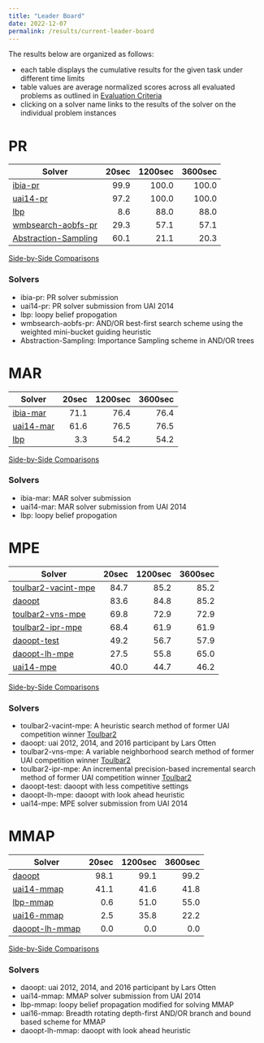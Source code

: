 ```yaml
---
title: "Leader Board"
date: 2022-12-07
permalink: /results/current-leader-board
---
```




The results below are organized as follows:
- each table displays the cumulative results for the given task under different time limits
- table values are average normalized scores across all evaluated problems as outlined in [Evaluation Criteria](https://uaicompetition.github.io/uci-2022/results/evaluation-criteria/)
- clicking on a solver name links to the results of the solver on the individual problem instances 


# PR

|                                Solver                                | 20sec | 1200sec | 3600sec |
| -------------------------------------------------------------------- | ----: | ------: | ------: |
| [ibia-pr](solver-scores/ibia-pr-scores.md)                           |  99.9 |   100.0 |   100.0 |
| [uai14-pr](solver-scores/uai14-pr-scores.md)                         |  97.2 |   100.0 |   100.0 |
| [lbp](solver-scores/lbp-scores.md)                                   |   8.6 |    88.0 |    88.0 |
| [wmbsearch-aobfs-pr](solver-scores/wmbsearch-aobfs-pr-scores.md)     |  29.3 |    57.1 |    57.1 |
| [Abstraction-Sampling](solver-scores/Abstraction-Sampling-scores.md) |  60.1 |    21.1 |    20.3 |

[Side-by-Side Comparisons](solver-scores/PR-scores-comparison.md)

### Solvers

- ibia-pr: PR solver submission
- uai14-pr: PR solver submission from UAI 2014
- lbp: loopy belief propogation
- wmbsearch-aobfs-pr: AND/OR best-first search scheme using the weighted mini-bucket guiding heuristic
- Abstraction-Sampling: Importance Sampling scheme in AND/OR trees

# MAR

|                     Solver                     | 20sec | 1200sec | 3600sec |
| ---------------------------------------------- | ----: | ------: | ------: |
| [ibia-mar](solver-scores/ibia-mar-scores.md)   |  71.1 |    76.4 |    76.4 |
| [uai14-mar](solver-scores/uai14-mar-scores.md) |  61.6 |    76.5 |    76.5 |
| [lbp](solver-scores/lbp-scores.md)             |   3.3 |    54.2 |    54.2 |

[Side-by-Side Comparisons](solver-scores/MAR-scores-comparison.md)

### Solvers

- ibia-mar: MAR solver submission
- uai14-mar: MAR solver submission from UAI 2014
- lbp: loopy belief propogation

# MPE

|                               Solver                               | 20sec | 1200sec | 3600sec |
| ------------------------------------------------------------------ | ----: | ------: | ------: |
| [toulbar2-vacint-mpe](solver-scores/toulbar2-vacint-mpe-scores.md) |  84.7 |    85.2 |    85.2 |
| [daoopt](solver-scores/daoopt-scores.md)                           |  83.6 |    84.8 |    85.2 |
| [toulbar2-vns-mpe](solver-scores/toulbar2-vns-mpe-scores.md)       |  69.8 |    72.9 |    72.9 |
| [toulbar2-ipr-mpe](solver-scores/toulbar2-ipr-mpe-scores.md)       |  68.4 |    61.9 |    61.9 |
| [daoopt-test](solver-scores/daoopt-test-scores.md)                 |  49.2 |    56.7 |    57.9 |
| [daoopt-lh-mpe](solver-scores/daoopt-lh-mpe-scores.md)             |  27.5 |    55.8 |    65.0 |
| [uai14-mpe](solver-scores/uai14-mpe-scores.md)                     |  40.0 |    44.7 |    46.2 |

[Side-by-Side Comparisons](solver-scores/MPE-scores-comparison.md)

### Solvers

- toulbar2-vacint-mpe: A heuristic search method of former UAI competition winner [Toulbar2](https://github.com/toulbar2/toulbar2)
- daoopt: uai 2012, 2014, and 2016 participant by Lars Otten
- toulbar2-vns-mpe: A variable neighborhood search method of former UAI competition winner [Toulbar2](https://github.com/toulbar2/toulbar2)
- toulbar2-ipr-mpe: An incremental precision-based incremental search method of former UAI competition winner [Toulbar2](https://github.com/toulbar2/toulbar2)
- daoopt-test: daoopt with less competitive settings
- daoopt-lh-mpe: daoopt with look ahead heuristic
- uai14-mpe: MPE solver submission from UAI 2014

# MMAP

|                          Solver                          | 20sec | 1200sec | 3600sec |
| -------------------------------------------------------- | ----: | ------: | ------: |
| [daoopt](solver-scores/daoopt-scores.md)                 |  98.1 |    99.1 |    99.2 |
| [uai14-mmap](solver-scores/uai14-mmap-scores.md)         |  41.1 |    41.6 |    41.8 |
| [lbp-mmap](solver-scores/lbp-mmap-scores.md)             |   0.6 |    51.0 |    55.0 |
| [uai16-mmap](solver-scores/uai16-mmap-scores.md)         |   2.5 |    35.8 |    22.2 |
| [daoopt-lh-mmap](solver-scores/daoopt-lh-mmap-scores.md) |   0.0 |     0.0 |     0.0 |

[Side-by-Side Comparisons](solver-scores/MMAP-scores-comparison.md)

### Solvers

- daoopt: uai 2012, 2014, and 2016 participant by Lars Otten
- uai14-mmap: MMAP solver submission from UAI 2014
- lbp-mmap: loopy belief propagation modified for solving MMAP
- uai16-mmap: Breadth rotating depth-first AND/OR branch and bound based scheme for MMAP
- daoopt-lh-mmap: daoopt with look ahead heuristic

